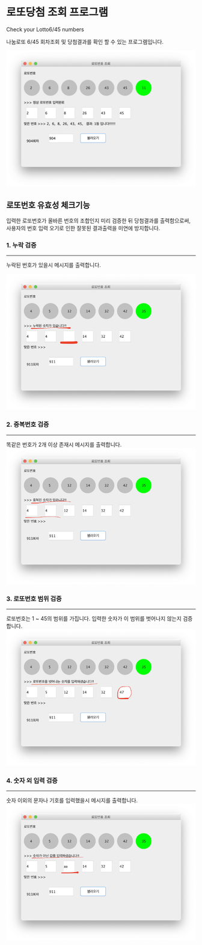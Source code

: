 # 로또당첨 조회 프로그램
Check your Lotto6/45 numbers

나눔로또 6/45 회차조회 및 당첨결과를 확인 할 수 있는 프로그램입니다.

![lotto01](images/lotto01.png)

## 로또번호 유효성 체크기능

입력한 로또번호가 올바른 번호의 조합인지 미리 검증한 뒤 당첨결과를 출력함으로써, 사용자의 번호 입력 오기로 인한 잘못된 결과출력을 미연에 방지합니다.

### 1. 누락 검증
---
누락된 번호가 있을시 메시지를 출력합니다.

![lotto-ommit](images/lotto-ommit.png)

### 2. 중복번호 검증
---
똑같은 번호가 2개 이상 존재시 메시지를 출력합니다.
![lotto-dupli](images/lotto-dupli.png)

### 3. 로또번호 범위 검증
---
로또번호는 1 ~ 45의 범위를 가집니다. 입력한 숫자가 이 범위를 벗어나지 않는지 검증합니다.
![lotto-outofrange](images/lotto-outofrange.png)

### 4. 숫자 외 입력 검증
---
숫자 이외의 문자나 기호를 입력했을시 메시지를 출력합니다.
![lotto-numberformat](images/lotto-numberformat.png)
